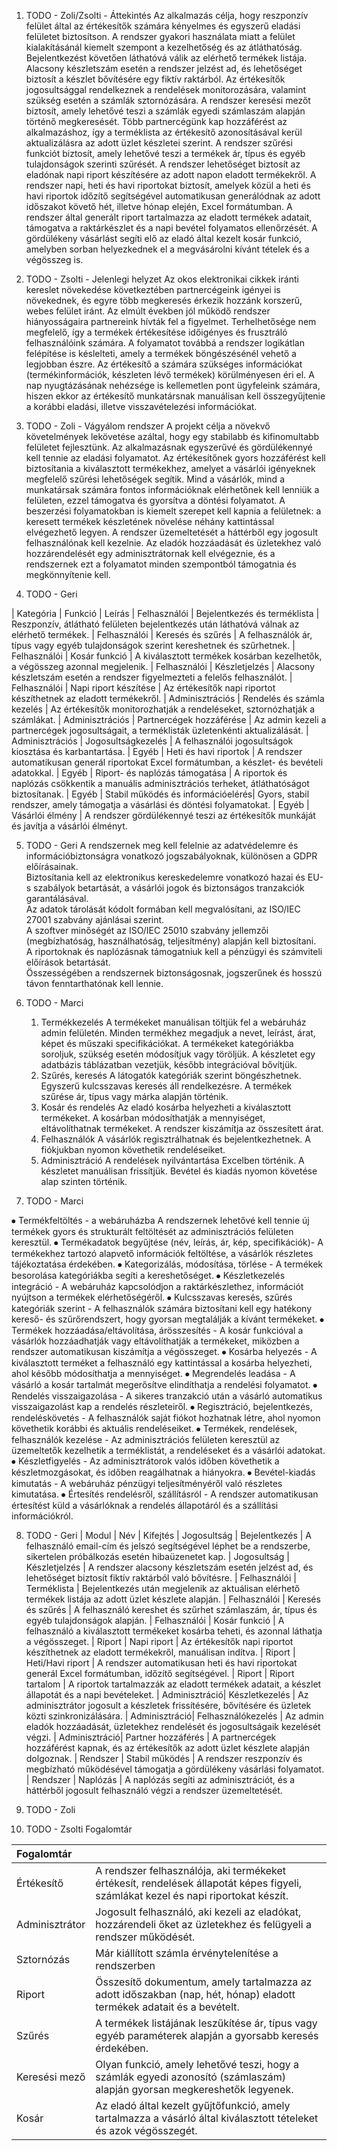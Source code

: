 1. TODO - Zoli/Zsolti - Áttekintés
Az alkalmazás célja, hogy reszponzív felület által az értékesítők számára kényelmes és egyszerű eladási felületet biztosítson.
A rendszer gyakori használata miatt a felület kialakításánál kiemelt szempont a kezelhetőség és az átláthatóság.
Bejelentkezést követően láthatóvá válik az elérhető termékek listája.
Alacsony készletszám esetén a rendszer jelzést ad, és lehetőséget biztosít a készlet bővítésére egy fiktív raktárból.
Az értékesítők jogosultsággal rendelkeznek a rendelések monitorozására, valamint szükség esetén a számlák sztornózására.
A rendszer keresési mezőt biztosít, amely lehetővé teszi a számlák egyedi számlaszám alapján történő megkeresését.
Több partnercégünk kap hozzáférést az alkalmazáshoz, így a terméklista az értékesítő azonosításával kerül aktualizálásra az adott üzlet készletei szerint.
A rendszer szűrési funkciót biztosít, amely lehetővé teszi a termékek ár, típus és egyéb tulajdonságok szerinti szűrését.
A rendszer lehetőséget biztosít az eladónak napi riport készítésére az adott napon eladott termékekről.
A rendszer napi, heti és havi riportokat biztosít, amelyek közül a heti és havi riportok időzítő segítségével automatikusan generálódnak az adott időszakot követő hét, illetve hónap elején, Excel formátumban.
A rendszer által generált riport tartalmazza az eladott termékek adatait, támogatva a raktárkészlet és a napi bevétel folyamatos ellenőrzését.
A gördülékeny vásárlást segíti elő az eladó által kezelt kosár funkció, amelyben sorban helyezkednek el a megvásárolni kívánt tételek és a végösszeg is.

2. TODO - Zsolti - Jelenlegi helyzet
Az okos elektronikai cikkek iránti kereslet növekedése következtében partnercégeink igényei is növekednek, és egyre több megkeresés érkezik hozzánk korszerű, webes felület iránt.
Az elmúlt években jól működő rendszer hiányosságaira partnereink hívták fel a figyelmet.
Terhelhetősége nem megfelelő, így a termékek értékesítése időigényes és frusztráló felhasználóink számára.
A folyamatot továbbá a rendszer logikátlan felépítése is késlelteti, amely a termékek böngészésénél vehető a legjobban észre.
Az értékesítő a számára szükséges információkat (termékinformációk, készleten lévő termékek) körülményesen éri el.
A nap nyugtázásának nehézsége is kellemetlen pont ügyfeleink számára, hiszen ekkor az értékesítő munkatársnak manuálisan kell összegyűjtenie a korábbi eladási, illetve visszavételezési információkat.

3. TODO - Zoli - Vágyálom rendszer
A projekt célja a növekvő követelmények lekövetése azáltal, hogy egy stabilabb és kifinomultabb felületet fejlesztünk.
Az alkalmazásnak egyszerűvé és gördülékennyé kell tennie az eladási folyamatot.
Az értékesítőnek gyors hozzáférést kell biztosítania a kiválasztott termékekhez, amelyet a vásárlói igényeknek megfelelő szűrési lehetőségek segítik.
Mind a vásárlók, mind a munkatársak számára fontos információknak elérhetőnek kell lenniük a felületen, ezzel támogatva és gyorsítva a döntési folyamatot.
A beszerzési folyamatokban is kiemelt szerepet kell kapnia a felületnek: a keresett termékek készletének növelése néhány kattintással elvégezhető legyen.
A rendszer üzemeltetését a háttérből egy jogosult felhasználónak kell kezelnie.
Az eladók hozzáadását és üzletekhez való hozzárendelését egy adminisztrátornak kell elvégeznie, és a rendszernek ezt a folyamatot minden szempontból támogatnia és megkönnyítenie kell.

4. TODO - Geri

| Kategória        | Funkció                           | Leírás 
| Felhasználói     | Bejelentkezés és terméklista      | Reszponzív, átlátható felületen bejelentkezés után láthatóvá válnak az elérhető termékek. 
| Felhasználói     | Keresés és szűrés                 | A felhasználók ár, típus vagy egyéb tulajdonságok szerint kereshetnek és szűrhetnek. 
| Felhasználói     | Kosár funkció                     | A kiválasztott termékek kosárban kezelhetők, a végösszeg azonnal megjelenik. 
| Felhasználói     | Készletjelzés                     | Alacsony készletszám esetén a rendszer figyelmezteti a felelős felhasználót. 
| Felhasználói     | Napi riport készítése             | Az értékesítők napi riportot készíthetnek az eladott termékekről. 
| Adminisztrációs  | Rendelés és számla kezelés        | Az értékesítők monitorozhatják a rendeléseket, sztornózhatják a számlákat. 
| Adminisztrációs  | Partnercégek hozzáférése          | Az admin kezeli a partnercégek jogosultságait, a terméklisták üzletenkénti aktualizálását. 
| Adminisztrációs  | Jogosultságkezelés                | A felhasználói jogosultságok kiosztása és karbantartása. 
| Egyéb            | Heti és havi riportok             | A rendszer automatikusan generál riportokat Excel formátumban, a készlet- és bevételi adatokkal. 
| Egyéb            | Riport- és naplózás támogatása    | A riportok és naplózás csökkentik a manuális adminisztrációs terheket, átláthatóságot biztosítanak. 
| Egyéb            | Stabil működés és információelérés| Gyors, stabil rendszer, amely támogatja a vásárlási és döntési folyamatokat. 
| Egyéb            | Vásárlói élmény                   | A rendszer gördülékennyé teszi az értékesítők munkáját és javítja a vásárlói élményt. 

5. TODO - Geri
A rendszernek meg kell felelnie az adatvédelemre és információbiztonságra vonatkozó jogszabályoknak, különösen a GDPR előírásainak.  
Biztosítania kell az elektronikus kereskedelemre vonatkozó hazai és EU-s szabályok betartását, a vásárlói jogok és biztonságos tranzakciók garantálásával.  
Az adatok tárolását kódolt formában kell megvalósítani, az ISO/IEC 27001 szabvány ajánlásai szerint.  
A szoftver minőségét az ISO/IEC 25010 szabvány jellemzői (megbízhatóság, használhatóság, teljesítmény) alapján kell biztosítani.    
A riportoknak és naplózásnak támogatniuk kell a pénzügyi és számviteli előírások betartását.  
Összességében a rendszernek biztonságosnak, jogszerűnek és hosszú távon fenntarthatónak kell lennie. 

6. TODO - Marci
   1. Termékkezelés
   A termékeket manuálisan töltjük fel a webáruház admin felületén.
   Minden termékhez megadjuk a nevet, leírást, árat, képet és műszaki specifikációkat.
   A termékeket kategóriákba soroljuk, szükség esetén módosítjuk vagy töröljük.
   A készletet egy adatbázis táblázatban vezetjük, később integrációval bővítjük.
   2. Szűrés, keresés
   A látogatók kategóriák szerint böngészhetnek.
   Egyszerű kulcsszavas keresés áll rendelkezésre.
   A termékek szűrése ár, típus vagy márka alapján történik.
   3. Kosár és rendelés
   Az eladó kosárba helyezheti a kiválasztott termékeket.
   A kosárban módosíthatják a mennyiséget, eltávolíthatnak termékeket.
   A rendszer kiszámítja az összesített árat.
   4. Felhasználók
   A vásárlók regisztrálhatnak és bejelentkezhetnek.
   A fiókjukban nyomon követhetik rendeléseiket.
   5. Adminisztráció
   A rendelések nyilvántartása Excelben történik.
   A készletet manuálisan frissítjük.
   Bevétel és kiadás nyomon követése alap szinten történik.
   
7. TODO - Marci

⦁	Termékfeltöltés - a webáruházba A rendszernek lehetővé kell tennie új termékek gyors és strukturált feltöltését az adminisztrációs felületen keresztül.
⦁   Termékadatok begyűjtése (név, leírás, ár, kép, specifikációk)- A termékekhez tartozó alapvető információk feltöltése, a vásárlók részletes tájékoztatása érdekében.
⦁	Kategorizálás, módosítása, törlése - A termékek besorolása kategóriákba segíti a kereshetőséget.
⦁	Készletkezelés integráció - A webáruház kapcsolódjon a raktárkészlethez, információt nyújtson a termékek elérhetőségéről.
⦁	Kulcsszavas keresés, szűrés kategóriák szerint - A felhasználók számára biztosítani kell egy hatékony kereső- és szűrőrendszert, hogy gyorsan megtalálják a kívánt termékeket.
⦁	Termékek hozzáadása/eltávolítása, árösszesítés - A kosár funkcióval a vásárlók hozzáadhatják vagy eltávolíthatják a termékeket, miközben a rendszer automatikusan kiszámítja a végösszeget.
⦁	Kosárba helyezés - A kiválasztott terméket a felhasználó egy kattintással a kosárba helyezheti, ahol később módosíthatja a mennyiséget.
⦁	Megrendelés leadása - A vásárló a kosár tartalmát megerősítve elindíthatja a rendelési folyamatot.
⦁	Rendelés visszaigazolása - A sikeres tranzakció után a vásárló automatikus visszaigazolást kap a rendelés részleteiről.
⦁	Regisztráció, bejelentkezés, rendeléskövetés - A felhasználók saját fiókot hozhatnak létre, ahol nyomon követhetik korábbi és aktuális rendeléseiket.
⦁	Termékek, rendelések, felhasználók kezelése - Az adminisztrációs felületen keresztül az üzemeltetők kezelhetik a terméklistát, a rendeléseket és a vásárlói adatokat.
⦁	Készletfigyelés - Az adminisztrátorok valós időben követhetik a készletmozgásokat, és időben reagálhatnak a hiányokra.
⦁	Bevétel-kiadás kimutatás - A webáruház pénzügyi teljesítményéről való részletes kimutatása.
⦁	Értesítés rendelésről, szállításról - A rendszer automatikusan értesítést küld a vásárlóknak a rendelés állapotáról és a szállítási információkról.

8. TODO - Geri
| Modul         | Név                | Kifejtés 
| Jogosultság   | Bejelentkezés      | A felhasználó email-cím és jelszó segítségével léphet be a rendszerbe, sikertelen próbálkozás esetén hibaüzenetet kap. 
| Jogosultság   | Készletjelzés      | A rendszer alacsony készletszám esetén jelzést ad, és lehetőséget biztosít fiktív raktárból való bővítésre. 
| Felhasználói  | Terméklista        | Bejelentkezés után megjelenik az aktuálisan elérhető termékek listája az adott üzlet készlete alapján. 
| Felhasználói  | Keresés és szűrés  | A felhasználó kereshet és szűrhet számlaszám, ár, típus és egyéb tulajdonságok alapján. 
| Felhasználói  | Kosár funkció      | A felhasználó a kiválasztott termékeket kosárba teheti, és azonnal láthatja a végösszeget. 
| Riport        | Napi riport        | Az értékesítők napi riportot készíthetnek az eladott termékekről, manuálisan indítva. 
| Riport        | Heti/Havi riport   | A rendszer automatikusan heti és havi riportokat generál Excel formátumban, időzítő segítségével. 
| Riport        | Riport tartalom    | A riportok tartalmazzák az eladott termékek adatait, a készlet állapotát és a napi bevételeket. 
| Adminisztráció| Készletkezelés     | Az adminisztrátor jogosult a készletek frissítésére, bővítésére és üzletek közti szinkronizálására. 
| Adminisztráció| Felhasználókezelés | Az admin eladók hozzáadását, üzletekhez rendelését és jogosultságaik kezelését végzi. 
| Adminisztráció| Partner hozzáférés | A partnercégek hozzáférést kapnak, és az értékesítők az adott üzlet készlete alapján dolgoznak. 
| Rendszer      | Stabil működés     | A rendszer reszponzív és megbízható működésével támogatja a gördülékeny vásárlási folyamatot. 
| Rendszer      | Naplózás           | A naplózás segíti az adminisztrációt, és a háttérből jogosult felhasználó végzi a rendszer üzemeltetését. 

9. TODO - Zoli









10. TODO - Zsolti Fogalomtár

| Fogalomtár     |                                                                                                                                     |
|:---------------|:------------------------------------------------------------------------------------------------------------------------------------|
| Értékesítő     | A rendszer felhasználója, aki termékeket értékesít, rendelések állapotát képes figyeli, számlákat kezel és napi riportokat készít.  |
| Adminisztrátor | Jogosult felhasználó, aki kezeli az eladókat, hozzárendeli őket az üzletekhez és felügyeli a rendszer működését.                    |
| Sztornózás     | Már kiállított számla érvénytelenítése a rendszerben                                                                                |
| Riport         | Összesítő dokumentum, amely tartalmazza az adott időszakban (nap, hét, hónap) eladott termékek adatait és a bevételt.               |
| Szűrés         | A termékek listájának leszűkítése ár, típus vagy egyéb paraméterek alapján a gyorsabb keresés érdekében.                            |
| Keresési mező  | Olyan funkció, amely lehetővé teszi, hogy a számlák egyedi azonosító (számlaszám) alapján gyorsan megkereshetők legyenek.           |
| Kosár          | Az eladó által kezelt gyűjtőfunkció, amely tartalmazza a vásárló által kiválasztott tételeket és azok végösszegét.                  |
